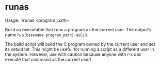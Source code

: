 # runas

Uasge: ./runas <program_path>

Build an executable that runs a program as the current user. The output's name is `$(basename program_path)-$USER`.

The build script will build the C program owned by the current user and set its setuid bit. This might be useful for running a script as a different user in the system. However, use with caution because anyone with r-x can execute that command as the current user!
